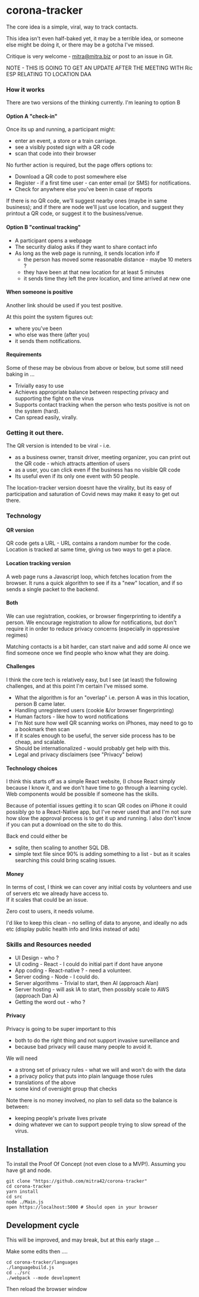 # corona-tracker

The core idea is a simple, viral, way to track contacts. 

This idea isn't even half-baked yet, it may be a terrible idea, 
or someone else might be doing it, or there may be a gotcha I've missed. 

Critique is very welcome - mitra@mitra.biz or post to an issue in Git.

NOTE - THIS IS GOING TO GET AN UPDATE AFTER THE MEETING WITH Ric ESP RELATING TO LOCATION DAA

### How it works 
There are two versions of the thinking currently. I'm leaning to option B

#### Option A "check-in"

Once its up and running, a participant might: 
* enter an event, a store or a train carriage.
* see a visibly posted sign with a QR code
* scan that code into their browser

No further action is required, but the page offers options to:
* Download a QR code to post somewhere else
* Register - if a first time user - can enter email (or SMS) for notifications.
* Check for anywhere else you've been in case of reports

If there is no QR code, we'll suggest nearby ones (maybe in same business);
and if there are node we'll just use location, 
and suggest they printout a QR code, or suggest it to the business/venue.

#### Option B "continual tracking"

* A participant opens a webpage
* The security dialog asks if they want to share contact info
* As long as the web page is running, it sends location info if 
  - the person has moved some reasonable distance - maybe 10 meters ?
  - they have been at that new location for at least 5 minutes
  - it sends time they left the prev location, and time arrived at new one

#### When someone is positive

Another link should be used if you test positive.

At this point the system figures out:
* where you've been
* who else was there (after you) 
* it sends them notifications. 

#### Requirements 

Some of these may be obvious from above or below, but some still need baking in ...

* Trivially easy to use
* Achieves appropriate balance between respecting privacy and supporting the fight on the virus
* Supports contact tracking when the person who tests positive is not on the system (hard). 
* Can spread easily, virally. 

### Getting it out there.

The QR version is intended to be viral - i.e.
* as a business owner, transit driver, meeting organizer, 
  you can print out the QR code - which attracts attention of users
* as a user, you can click even if the business has no visible QR code
* Its useful even if its only one event with 50 people. 

The location-tracker version doesnt have the virality, but its easy of participation
and saturation of Covid news may make it easy to get out there. 

### Technology

#### QR version
QR code gets a URL - URL contains a random number for the code. 
Location is tracked at same time, giving us two ways to get a place.

#### Location tracking version
A web page runs a Javascript loop, which fetches location from the browser.
It runs a quick algorithm to see if its a "new" location, and if so sends a single
packet to the backend. 

#### Both
We can use registration, cookies, 
or browser fingerprinting to identify a person. 
We encourage registration to allow for notifications, but don't require it
in order to reduce privacy concerns (especially in oppressive regimes)

Matching contacts is a bit harder, can start naive 
and add some AI once we find someone once we find people who know what they are 
doing. 

#### Challenges

I think the core tech is relatively easy, 
but I see (at least) the following challenges, 
and at this point I'm certain I've missed some.

* What the algorithm is for an "overlap" i.e. person A was in this location, 
  person B came later.
* Handling unregistered users (cookie &/or browser fingerprinting)
* Human factors - like how to word notifications
* I'm Not sure how well QR scanning works on iPhones,
  may need to go to a bookmark then scan
* If it scales enough to be useful, the server side process has to be cheap,
  and scalable. 
* Should be internationalized - would probably get help with this. 
* Legal and privacy disclaimers (see "Privacy" below)

#### Technology choices

I think this starts off as a simple React website, 
(I chose React simply because I know it, and we don't have time to go through 
a learning cycle). 
Web components would be possible if someone has the skills.

Because of potential issues getting it to scan QR codes on iPhone it could
possibly go to a React-Native app, but I've never used that and I'm not sure
how slow the approval process is to get it up and running. 
I also don't know if you can put a download on the site to do this. 

Back end could either be
* sqlite, then scaling to another SQL DB.
* simple text file since 90% is adding something to a list - 
  but as it scales searching this could bring scaling issues.

#### Money

In terms of cost, I think we can cover any initial costs by volunteers
and use of servers etc we already have access to.  
If it scales that could be an issue.

Zero cost to users, it needs volume.

I'd like to keep this clean - no selling of data to anyone, 
and ideally no ads etc (display public health info and links instead of ads)

### Skills and Resources needed

* UI Design - who ?
* UI coding - React - I could do initial part if dont have anyone
* App coding - React-native ? - need a volunteer.
* Server coding - Node - I could do.
* Server algorithms - Trivial to start, then AI (approach Alan)
* Server hosting - will ask IA to start, then possibly scale to AWS (approach Dan A)
* Getting the word out - who ?

#### Privacy

Privacy is going to be super important to this 
- both to do the right thing and not support invasive surveillance and 
- because bad privacy will cause many people to avoid it. 

We will need 
* a strong set of privacy rules - what we will and won't do with the data
* a privacy policy that puts into plain language those rules
* translations of the above
* some kind of oversight group that checks

Note there is no money involved, no plan to sell data so the balance is between:
- keeping people's private lives private
- doing whatever we can to support people trying to slow spread of the virus.

## Installation

To install the Proof Of Concept (not even close to a MVP!). 
Assuming you have git and node.
```
git clone "https://github.com/mitra42/corona-tracker"
cd corona-tracker
yarn install
cd src 
node ./Main.js
open https://localhost:5000 # Should open in your browser
```

## Development cycle
This will be improved, and may break, but at this early stage ... 

Make some edits then ....
```
cd corona-tracker/languages
./languagebuild.js
cd ../src
./webpack --mode development
```
Then reload the browser window
 
